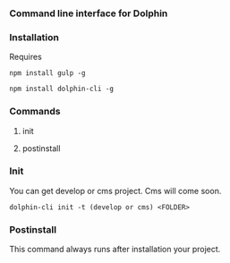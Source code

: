 ### Command line interface for Dolphin

### Installation
Requires 

```npm install gulp -g```

```npm install dolphin-cli -g```

### Commands

1) init

2) postinstall

### Init

You can get develop or cms project. Cms will come soon.


`dolphin-cli init -t (develop or cms) <FOLDER>`


### Postinstall

This command always runs after installation your project.  